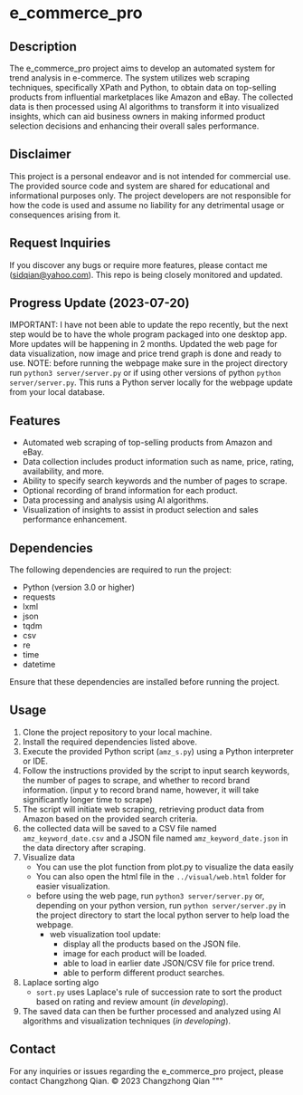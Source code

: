 # e_commerce_pro


## Description
The e_commerce_pro project aims to develop an automated system for trend analysis in e-commerce. The system utilizes web scraping techniques, specifically XPath and Python, to obtain data on top-selling products from influential marketplaces like Amazon and eBay. The collected data is then processed using AI algorithms to transform it into visualized insights, which can aid business owners in making informed product selection decisions and enhancing their overall sales performance.

## Disclaimer
This project is a personal endeavor and is not intended for commercial use. The provided source code and system are shared for educational and informational purposes only. The project developers are not responsible for how the code is used and assume no liability for any detrimental usage or consequences arising from it.

## Request Inquiries
If you discover any bugs or require more features, please contact me (sidqian@yahoo.com). This repo is being closely monitored and updated.

## Progress Update (2023-07-20)
IMPORTANT: I have not been able to update the repo recently, but the next step would be to have the whole program packaged into one desktop app. More updates will be happening in 2 months.
Updated the web page for data visualization, now image and price trend graph is done and ready to use. NOTE: before running the webpage make sure in the project directory run `python3 server/server.py` or if using other versions of python `python server/server.py`. This runs a Python server locally for the webpage update from your local database.

## Features
- Automated web scraping of top-selling products from Amazon and eBay.
- Data collection includes product information such as name, price, rating, availability, and more.
- Ability to specify search keywords and the number of pages to scrape.
- Optional recording of brand information for each product.
- Data processing and analysis using AI algorithms.
- Visualization of insights to assist in product selection and sales performance enhancement.

## Dependencies
The following dependencies are required to run the project:

- Python (version 3.0 or higher)
- requests
- lxml
- json
- tqdm
- csv
- re
- time
- datetime

Ensure that these dependencies are installed before running the project.

## Usage
1. Clone the project repository to your local machine.
2. Install the required dependencies listed above.
3. Execute the provided Python script (`amz_s.py`) using a Python interpreter or IDE.
4. Follow the instructions provided by the script to input search keywords, the number of pages to scrape, and whether to record brand information. (input y to record brand name, however, it will take significantly longer time to scrape) 
5. The script will initiate web scraping, retrieving product data from Amazon based on the provided search criteria.
6. the collected data will be saved to a CSV file named `amz_keyword_date.csv` and a JSON file named `amz_keyword_date.json` in the data directory after scraping.
7. Visualize data
   - You can use the plot function from plot.py to visualize the data easily
   - You can also open the html file in the `../visual/web.html` folder for easier visualization.
   - before using the web page, run `python3 server/server.py` or, depending on your python version, run `python server/server.py` in the project directory to start the local python server to help load the webpage.
      - web visualization tool update:
         - display all the products based on the JSON file.
         - image for each product will be loaded.
         - able to load in earlier date JSON/CSV file for price trend.
         - able to perform different product searches.
8. Laplace sorting algo
   - `sort.py` uses Laplace's rule of succession rate to sort the product based on rating and review amount (_in developing_).
10. The saved data can then be further processed and analyzed using AI algorithms and visualization techniques (_in developing_).

## Contact
For any inquiries or issues regarding the e_commerce_pro project, please contact Changzhong Qian.
© 2023 Changzhong Qian
"""
